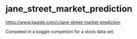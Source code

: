 # jane_street_market_prediction
https://www.kaggle.com/c/jane-street-market-prediction

Competed in a kaggle competiion for a stock data set.
